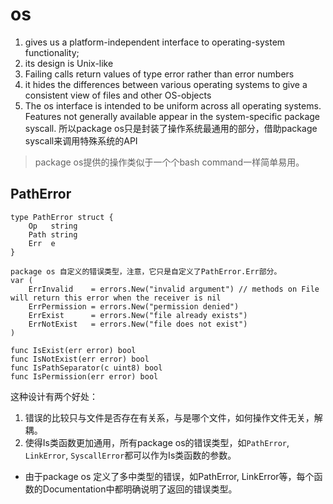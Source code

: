 # os

1. gives us a platform-independent interface to operating-system functionality;
2. its design is Unix-like
3. Failing calls return values of type error rather than error numbers
4. it hides the differences between various operating systems to give a consistent view of files and other OS-objects
5. The os interface is intended to be uniform across all operating systems. Features not generally available appear in the system-specific package syscall. 所以package os只是封装了操作系统最通用的部分，借助package syscall来调用特殊系统的API

>
> package os提供的操作类似于一个个bash command一样简单易用。
> 

## PathError

```
type PathError struct {
    Op   string
    Path string
    Err  e
}

package os 自定义的错误类型，注意，它只是自定义了PathError.Err部分。
var (
    ErrInvalid    = errors.New("invalid argument") // methods on File will return this error when the receiver is nil
    ErrPermission = errors.New("permission denied")
    ErrExist      = errors.New("file already exists")
    ErrNotExist   = errors.New("file does not exist")
)

func IsExist(err error) bool
func IsNotExist(err error) bool
func IsPathSeparator(c uint8) bool
func IsPermission(err error) bool
```

这种设计有两个好处：

1. 错误的比较只与文件是否存在有关系，与是哪个文件，如何操作文件无关，解耦。
2. 使得Is类函数更加通用，所有package os的错误类型，如```PathError```, ```LinkError```, ```SyscallError```都可以作为Is类函数的参数。

>
- 由于package os 定义了多中类型的错误，如PathError, LinkError等，每个函数的Documentation中都明确说明了返回的错误类型。